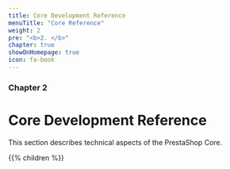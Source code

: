 ```yaml
---
title: Core Development Reference
menuTitle: "Core Reference"
weight: 2
pre: "<b>2. </b>"
chapter: true
showOnHomepage: true
icon: fa-book
---
```


### Chapter 2

# Core Development Reference

This section describes technical aspects of the PrestaShop Core.

{{% children %}}
